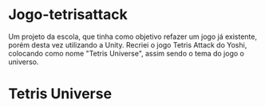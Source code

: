 # Jogo-tetrisattack

Um projeto da escola, que tinha como objetivo refazer um jogo já existente, porém desta vez utilizando a Unity. Recriei o jogo Tetris Attack do Yoshi, colocando como nome "Tetris Universe", assim sendo o tema do jogo o universo.

# Tetris Universe

[](TetrisUniverse1.png)
